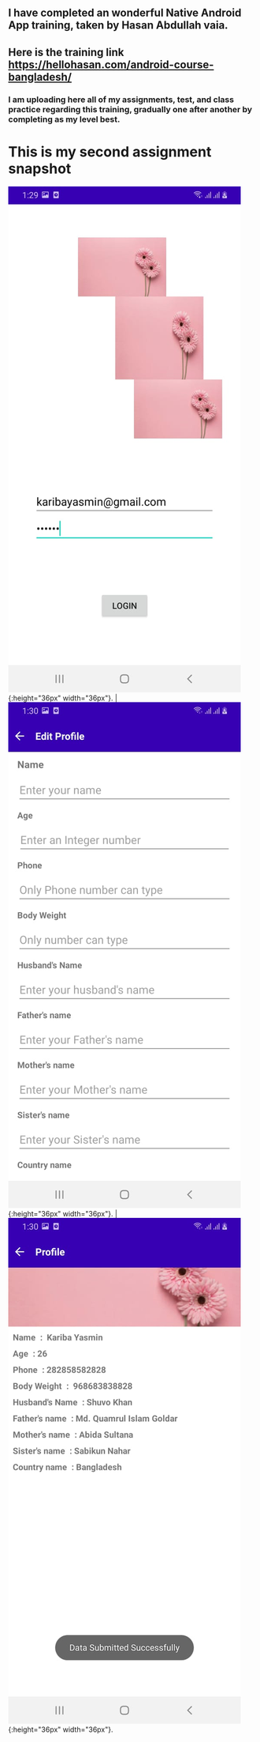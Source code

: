## I have completed an wonderful Native Android App training, taken by Hasan Abdullah vaia.
## Here is the training link https://hellohasan.com/android-course-bangladesh/
### I am uploading here all of my assignments, test, and class practice regarding this training, gradually one after another by completing as my level best.

# This is my second assignment snapshot
![](assets/LoginPage.jpeg){:height="36px" width="36px"}. | ![](assets/EditProfilePage.jpeg){:height="36px" width="36px"}. | ![](assets/ProfilePage.jpeg){:height="36px" width="36px"}.


